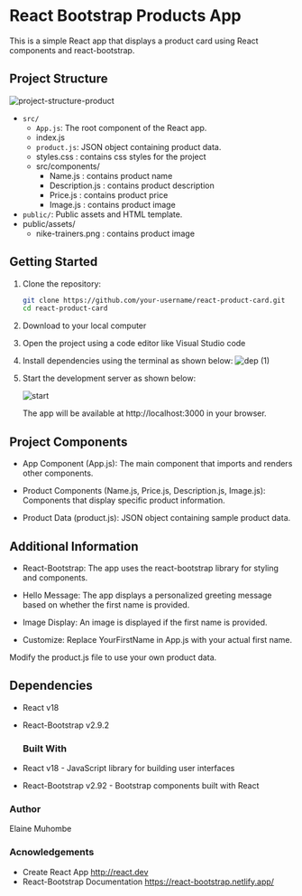 # React Bootstrap Products App

This is a simple React app that displays a product card using React components and react-bootstrap.

## Project Structure
![project-structure-product](https://github.com/elamuhombe/gomycode-JSX-React-checkpoint/assets/10416177/2aaa3b23-9be6-4435-9c6f-88b5cbcfc4df)


- `src/`
  - `App.js`: The root component of the React app.
  - index.js
  - `product.js`: JSON object containing product data.
  - styles.css : contains css styles for the project
  - src/components/
      - Name.js : contains product name
      - Description.js : contains product description
      - Price.js : contains product price
      - Image.js : contains product image
- `public/`: Public assets and HTML template.
-  public/assets/
      - nike-trainers.png : contains product image

## Getting Started

1. Clone the repository:

   ```bash
   git clone https://github.com/your-username/react-product-card.git
   cd react-product-card
2. Download to your local computer
3. Open the project using a code editor like Visual Studio code
4. Install dependencies using the terminal as shown below:
   ![dep (1)](https://github.com/elamuhombe/gomycode-JSX-React-checkpoint/assets/10416177/fef7374b-a9cf-4845-bbb6-73563f7668e3)

6. Start the development server as shown below:

   ![start](https://github.com/elamuhombe/gomycode-JSX-React-checkpoint/assets/10416177/b9d02ee6-f625-4ca1-90d6-7436835d5dec)

   The app will be available at http://localhost:3000 in your browser.

## Project Components
- App Component (App.js): The main component that imports and renders other components.

- Product Components (Name.js, Price.js, Description.js, Image.js): Components that display specific product information.

- Product Data (product.js): JSON object containing sample product data.

## Additional Information
- React-Bootstrap: The app uses the react-bootstrap library for styling and components.

- Hello Message: The app displays a personalized greeting message based on whether the first name is provided.

- Image Display: An image is displayed if the first name is provided.

- Customize: Replace YourFirstName in App.js with your actual first name.

Modify the product.js file to use your own product data.

## Dependencies
- React v18
- React-Bootstrap v2.9.2

  ### Built With
- React v18 - JavaScript library for building user interfaces
- React-Bootstrap v2.92 - Bootstrap components built with React

### Author
Elaine Muhombe

### Acnowledgements
- Create React App http://react.dev
- React-Bootstrap Documentation https://react-bootstrap.netlify.app/
  


